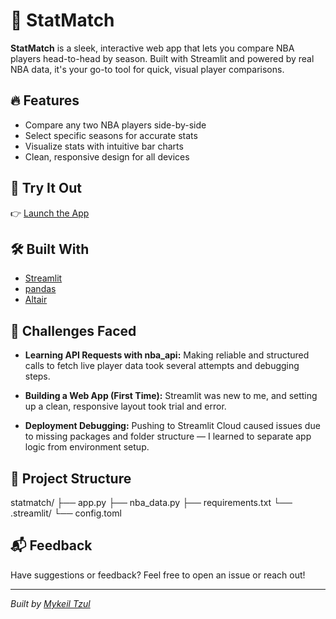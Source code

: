 # 🏀 StatMatch

**StatMatch** is a sleek, interactive web app that lets you compare NBA players head-to-head by season. Built with Streamlit and powered by real NBA data, it's your go-to tool for quick, visual player comparisons.

## 🔥 Features

- Compare any two NBA players side-by-side
- Select specific seasons for accurate stats
- Visualize stats with intuitive bar charts
- Clean, responsive design for all devices

## 🚀 Try It Out

👉 [Launch the App](https://statmatch.streamlit.app)

## 🛠️ Built With

- [Streamlit](https://streamlit.io/)
- [pandas](https://pandas.pydata.org/)
- [Altair](https://altair-viz.github.io/)

## 🧠 Challenges Faced

- **Learning API Requests with nba_api:** Making reliable and structured calls to fetch live player data took several attempts and debugging steps.

- **Building a Web App (First Time):** Streamlit was new to me, and setting up a clean, responsive layout took trial and error.

- **Deployment Debugging:** Pushing to Streamlit Cloud caused issues due to missing packages and folder structure — I learned to separate app logic from environment setup.


## 📂 Project Structure

statmatch/ ├── app.py ├── nba_data.py ├── requirements.txt └── .streamlit/ └── config.toml


## 📬 Feedback

Have suggestions or feedback? Feel free to open an issue or reach out!

---

*Built by [Mykeil Tzul](https://github.com/Mykeil-tzul)*
